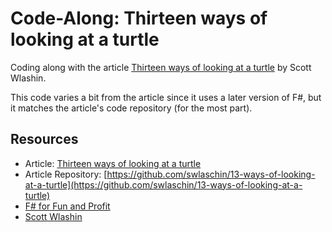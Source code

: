 # Code-Along: Thirteen ways of looking at a turtle

Coding along with the article [Thirteen ways of looking at a turtle](https://fsharpforfunandprofit.com/posts/13-ways-of-looking-at-a-turtle/) by Scott Wlashin.  

This code varies a bit from the article since it uses a later version of F#, but it matches the article's code repository (for the most part).

## Resources
* Article: [Thirteen ways of looking at a turtle](https://fsharpforfunandprofit.com/posts/13-ways-of-looking-at-a-turtle/)
* Article Repository: [https://github.com/swlaschin/13-ways-of-looking-at-a-turtle](https://github.com/swlaschin/13-ways-of-looking-at-a-turtle)
* [F# for Fun and Profit](https://fsharpforfunandprofit.com/)
* [Scott Wlashin](https://twitter.com/ScottWlaschin)